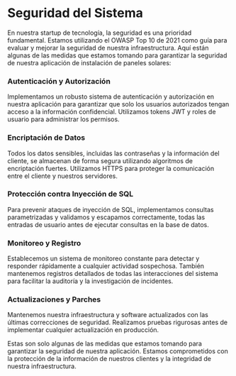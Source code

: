 # Seguridad del Sistema

En nuestra startup de tecnología, la seguridad es una prioridad fundamental. Estamos utilizando el OWASP Top 10 de 2021 como guía para evaluar y mejorar la seguridad de nuestra infraestructura. Aquí están algunas de las medidas que estamos tomando para garantizar la seguridad de nuestra aplicación de instalación de paneles solares:

### Autenticación y Autorización

Implementamos un robusto sistema de autenticación y autorización en nuestra aplicación para garantizar que solo los usuarios autorizados tengan acceso a la información confidencial. Utilizamos tokens JWT y roles de usuario para administrar los permisos.

### Encriptación de Datos

Todos los datos sensibles, incluidas las contraseñas y la información del cliente, 
se almacenan de forma segura utilizando algoritmos de encriptación fuertes.
Utilizamos HTTPS para proteger la comunicación entre el cliente y nuestros servidores.

### Protección contra Inyección de SQL

Para prevenir ataques de inyección de SQL, implementamos consultas parametrizadas y validamos y escapamos correctamente,
todas las entradas de usuario antes de ejecutar consultas en la base de datos.

### Monitoreo y Registro

Establecemos un sistema de monitoreo constante para detectar y responder rápidamente a cualquier actividad sospechosa. 
También mantenemos registros detallados de todas las interacciones del sistema para facilitar la auditoría y la investigación de incidentes.

### Actualizaciones y Parches

Mantenemos nuestra infraestructura y software actualizados con las últimas correcciones de seguridad.
Realizamos pruebas rigurosas antes de implementar cualquier actualización en producción.

Estas son solo algunas de las medidas que estamos tomando para garantizar la seguridad de nuestra aplicación. 
Estamos comprometidos con la protección de la información de nuestros clientes y la integridad de nuestra infraestructura.
